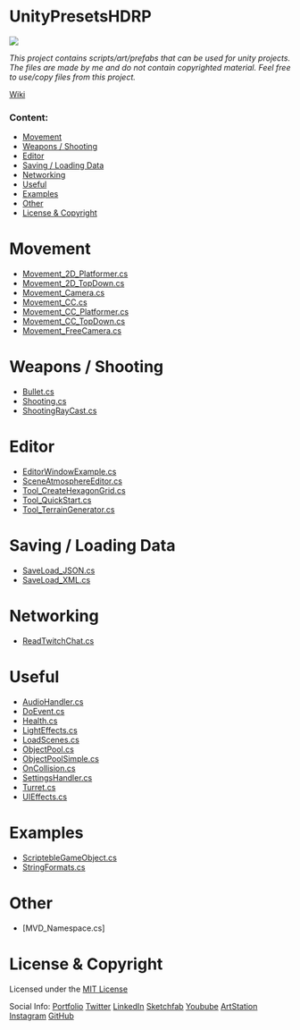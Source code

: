 # UnityPresetsHDRP

<a href="https://github.com/MarcelvanDuijnDev/UnityPresetsHDRP">
<img align="center" src="https://raw.githubusercontent.com/MarcelvanDuijnDev/MarcelvanDuijnDev/main/Images/Project_Header_UnityPresetsHDRP.png">
</a>

_This project contains scripts/art/prefabs that can be used for unity projects.
The files are made by me and do not contain copyrighted material.
Feel free to use/copy files from this project._

[Wiki](https://github.com/MarcelvanDuijnDev/UnityPresetsHDRP/wiki)

### Content:
* [Movement](#movement)
* [Weapons / Shooting](#weapons--shooting)
* [Editor](#editor)
* [Saving / Loading Data](#saving--loading-data)
* [Networking](#networking)
* [Useful](#useful)
* [Examples](#examples)
* [Other](#other)
* [License & Copyright](#license--copyright)

# Movement 
- [Movement_2D_Platformer.cs](https://github.com/MarcelvanDuijnDev/UnityPresetsHDRP/blob/main/Assets/Scripts/Movement/Movement_2D_Platformer.cs)
- [Movement_2D_TopDown.cs](https://github.com/MarcelvanDuijnDev/UnityPresetsHDRP/blob/main/Assets/Scripts/Movement/Movement_2D_TopDown.cs)
- [Movement_Camera.cs](https://github.com/MarcelvanDuijnDev/UnityPresetsHDRP/blob/main/Assets/Scripts/Movement/Movement_Camera.cs)
- [Movement_CC.cs](https://github.com/MarcelvanDuijnDev/UnityPresetsHDRP/blob/main/Assets/Scripts/Movement/Movement_CC.cs)
- [Movement_CC_Platformer.cs](https://github.com/MarcelvanDuijnDev/UnityPresetsHDRP/blob/main/Assets/Scripts/Movement/Movement_CC_Platformer.cs)
- [Movement_CC_TopDown.cs](https://github.com/MarcelvanDuijnDev/UnityPresetsHDRP/blob/main/Assets/Scripts/Movement/Movement_CC_TopDown.cs)
- [Movement_FreeCamera.cs](https://github.com/MarcelvanDuijnDev/UnityPresetsHDRP/blob/main/Assets/Scripts/Movement/Movement_FreeCamera.cs)

# Weapons / Shooting
- [Bullet.cs](https://github.com/MarcelvanDuijnDev/UnityPresetsHDRP/blob/main/Assets/Scripts/BulletScript/Bullet.cs)
- [Shooting.cs](https://github.com/MarcelvanDuijnDev/UnityPresetsHDRP/blob/main/Assets/Scripts/Weapons/Shooting.cs)
- [ShootingRayCast.cs](https://github.com/MarcelvanDuijnDev/UnityPresetsHDRP/blob/main/Assets/Scripts/Weapons/ShootingRayCast.cs)

# Editor
- [EditorWindowExample.cs](https://github.com/MarcelvanDuijnDev/UnityPresetsHDRP/blob/main/Assets/Editor/EditorWindowExample.cs)
- [SceneAtmosphereEditor.cs](https://github.com/MarcelvanDuijnDev/UnityPresetsHDRP/blob/main/Assets/Editor/SceneAtmosphereEditor.cs)
- [Tool_CreateHexagonGrid.cs](https://github.com/MarcelvanDuijnDev/UnityPresetsHDRP/blob/main/Assets/Editor/Tool_CreateHexagonGrid.cs) 
- [Tool_QuickStart.cs](https://github.com/MarcelvanDuijnDev/UnityPresetsHDRP/blob/main/Assets/Editor/Tool_QuickStart.cs)
- [Tool_TerrainGenerator.cs](https://github.com/MarcelvanDuijnDev/UnityPresetsHDRP/blob/main/Assets/Editor/Tool_TerrainGenerator.cs)

# Saving / Loading Data
- [SaveLoad_JSON.cs](https://github.com/MarcelvanDuijnDev/UnityPresetsHDRP/blob/main/Assets/Scripts/SaveLoadHandler/SaveLoad_JSON.cs)
- [SaveLoad_XML.cs](https://github.com/MarcelvanDuijnDev/UnityPresetsHDRP/blob/main/Assets/Scripts/SaveLoadHandler/SaveLoad_XML.cs)

# Networking
- [ReadTwitchChat.cs](https://github.com/MarcelvanDuijnDev/UnityPresetsHDRP/blob/main/Assets/Scripts/Networking/ReadTwitchChat.cs)

# Useful
- [AudioHandler.cs](https://github.com/MarcelvanDuijnDev/UnityPresetsHDRP/blob/main/Assets/Scripts/Useful/AudioHandler.cs)
- [DoEvent.cs](https://github.com/MarcelvanDuijnDev/UnityPresetsHDRP/blob/main/Assets/Scripts/Useful/DoEvent.cs)
- [Health.cs](https://github.com/MarcelvanDuijnDev/UnityPresetsHDRP/blob/main/Assets/Scripts/Useful/Health.cs)
- [LightEffects.cs](https://github.com/MarcelvanDuijnDev/UnityPresetsHDRP/blob/main/Assets/Scripts/Useful/LightEffects.cs)
- [LoadScenes.cs](https://github.com/MarcelvanDuijnDev/UnityPresetsHDRP/blob/main/Assets/Scripts/Useful/LoadScenes.cs)
- [ObjectPool.cs](https://github.com/MarcelvanDuijnDev/UnityPresetsHDRP/blob/main/Assets/Scripts/ObjectPool/ObjectPool.cs)
- [ObjectPoolSimple.cs](https://github.com/MarcelvanDuijnDev/UnityPresetsHDRP/blob/main/Assets/Scripts/ObjectPool/ObjectPoolSimple.cs)
- [OnCollision.cs](https://github.com/MarcelvanDuijnDev/UnityPresetsHDRP/blob/main/Assets/Scripts/Useful/OnCollision.cs)
- [SettingsHandler.cs](https://github.com/MarcelvanDuijnDev/UnityPresetsHDRP/blob/main/Assets/Scripts/Useful/SettingsHandler.cs)
- [Turret.cs](https://github.com/MarcelvanDuijnDev/UnityPresetsHDRP/blob/main/Assets/Scripts/Useful/Turret.cs)
- [UIEffects.cs](https://github.com/MarcelvanDuijnDev/UnityPresetsHDRP/blob/main/Assets/Scripts/Useful/UIEffects.cs)

# Examples
- [ScriptebleGameObject.cs](https://github.com/MarcelvanDuijnDev/UnityPresetsHDRP/blob/main/Assets/Scripts/RandomExamples/ScriptebleGameObject.cs)
- [StringFormats.cs](https://github.com/MarcelvanDuijnDev/UnityPresetsHDRP/blob/main/Assets/Scripts/RandomExamples/StringFormats.cs)

# Other
- [MVD_Namespace.cs]

# License & Copyright
Licensed under the [MIT License](https://github.com/MarcelvanDuijnDev/UnityPresetsHDRP/blob/main/LICENSE)

Social Info: 
[Portfolio](https://www.marcelvanduijn.com/)
[Twitter](https://twitter.com/MarcelvanDuijn_)
[LinkedIn](https://www.linkedin.com/in/marcel-van-duijn/)
[Sketchfab](https://sketchfab.com/MarcelvanDuijn)
[Youbube](https://www.youtube.com/channel/UCifUu8rDfr-ljsMx8bUVGrg)
[ArtStation](https://www.artstation.com/marcelvanduijn)
[Instagram](https://www.instagram.com/marcelvanduijn_/)
[GitHub](https://github.com/MarcelvanDuijnDev)
